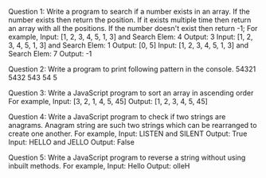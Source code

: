 
Question 1:
Write a program to search if a number exists in an array.
If the number exists then return the position.
If it exists multiple time then return an array with all the positions.
If the number doesn't exist then return -1;
For example, Input: [1, 2, 3, 4, 5, 1, 3] and Search Elem: 4 Output: 3 Input: [1, 2, 3, 4, 5, 1, 3] and Search Elem: 1 Output: [0, 5] Input: [1, 2, 3, 4, 5, 1, 3] and Search Elem: 7 Output: -1

Question 2:
Write a program to print following pattern in the console.
54321 5432 543 54 5

Question 3:
Write a JavaScript program to sort an array in ascending order
For example, Input: [3, 2, 1, 4, 5, 45] Output: [1, 2, 3, 4, 5, 45]

Question 4:
Write a JavaScript program to check if two strings are anagrams.
Anagram string are such two strings which can be rearranged to create one another.
For example, Input: LISTEN and SILENT Output: True Input: HELLO and JELLO Output: False

Question 5:
Write a JavaScript program to reverse a string without using inbuilt methods.
For example, Input: Hello Output: olleH
